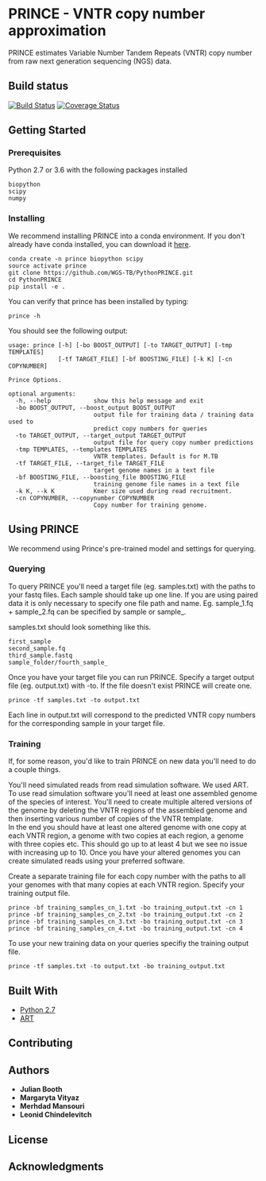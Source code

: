# PRINCE - VNTR copy number approximation

PRINCE estimates Variable Number Tandem Repeats (VNTR) copy number from raw next generation sequencing (NGS) data.

## Build status

[![Build Status](https://travis-ci.org/WGS-TB/PythonPRINCE.svg?branch=master)](https://travis-ci.org/WGS-TB/PythonPRINCE)
[![Coverage Status](https://coveralls.io/repos/github/WGS-TB/PythonPRINCE/badge.svg?branch=master)](https://coveralls.io/github/WGS-TB/PythonPRINCE?branch=master)

## Getting Started

### Prerequisites

Python 2.7 or 3.6 with the following packages installed

```
biopython
scipy
numpy
```

### Installing

We recommend installing PRINCE into a conda environment. If you don't already have conda installed, you can download it [here](https://conda.io/miniconda.html). 

```
conda create -n prince biopython scipy
source activate prince
git clone https://github.com/WGS-TB/PythonPRINCE.git
cd PythonPRINCE
pip install -e .
```

You can verify that prince has been installed by typing:

```
prince -h
```

You should see the following output:

```
usage: prince [-h] [-bo BOOST_OUTPUT] [-to TARGET_OUTPUT] [-tmp TEMPLATES]
              [-tf TARGET_FILE] [-bf BOOSTING_FILE] [-k K] [-cn COPYNUMBER]

Prince Options.

optional arguments:
  -h, --help            show this help message and exit
  -bo BOOST_OUTPUT, --boost_output BOOST_OUTPUT
                        output file for training data / training data used to
                        predict copy numbers for queries
  -to TARGET_OUTPUT, --target_output TARGET_OUTPUT
                        output file for query copy number predictions
  -tmp TEMPLATES, --templates TEMPLATES
                        VNTR templates. Default is for M.TB
  -tf TARGET_FILE, --target_file TARGET_FILE
                        target genome names in a text file
  -bf BOOSTING_FILE, --boosting_file BOOSTING_FILE
                        training genome file names in a text file
  -k K, --k K           Kmer size used during read recruitment.
  -cn COPYNUMBER, --copynumber COPYNUMBER
                        Copy number for training genome.
```

## Using PRINCE

We recommend using Prince's pre-trained model and settings for querying.

### Querying

To query PRINCE you'll need a target file (eg. samples.txt) with the paths to your fastq files.
Each sample should take up one line. If you are using paired data it is only necessary to specify one file path and name.
Eg. sample_1.fq + sample_2.fq can be specified by sample or sample_.    

samples.txt should look something like this.
```
first_sample
second_sample.fq
third_sample.fastq
sample_folder/fourth_sample_
```
Once you have your target file you can run PRINCE.
Specify a target output file (eg. output.txt) with -to. If the file doesn't exist PRINCE will create one. 

```
prince -tf samples.txt -to output.txt
``` 

Each line in output.txt will correspond to the predicted VNTR copy numbers for the corresponding sample in your target file.

### Training

If, for some reason, you'd like to train PRINCE on new data you'll need to do a couple things.

You'll need simulated reads from read simulation software. We used ART.
To use read simulation software you'll need at least one assembled genome of the species of interest.
You'll need to create multiple altered versions of the genome by deleting the VNTR regions of the assembled genome and then inserting various number of copies of the VNTR template.  
In the end you should have at least one altered genome with one copy at each VNTR region, a genome with two copies at each region, a genome with three copies etc.
This should go up to at least 4 but we see no issue with increasing up to 10.
Once you have your altered genomes you can create simulated reads using your preferred software. 

Create a separate training file for each copy number with the paths to all your genomes with that many copies at each VNTR region.
Specify your training output file.
```
prince -bf training_samples_cn_1.txt -bo training_output.txt -cn 1
prince -bf training_samples_cn_2.txt -bo training_output.txt -cn 2
prince -bf training_samples_cn_3.txt -bo training_output.txt -cn 3
prince -bf training_samples_cn_4.txt -bo training_output.txt -cn 4
```
To use your new training data on your queries specifiy the training output file.
```
prince -tf samples.txt -to output.txt -bo training_output.txt
```

## Built With

* [Python 2.7](https://www.python.org/download/releases/2.7/)
* [ART](https://www.niehs.nih.gov/research/resources/software/biostatistics/art/index.cfm)

## Contributing

## Authors

* **Julian Booth**
* **Margaryta Vityaz** 
* **Merhdad Mansouri** 
* **Leonid Chindelevitch** 

## License


## Acknowledgments
